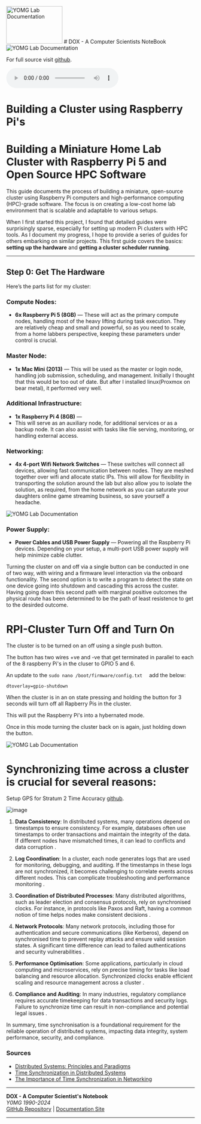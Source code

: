 <img src="../dox.png" width="150" height="100" alt="YOMG Lab Documentation">
# DOX - A Computer Scientists NoteBook

<img src="../cluster.jpg"  alt="YOMG Lab Documentation">

For full source visit [github](https://github.com/youroldmangaming/DOX/).


<audio controls>
  <source src="../pi0.mp3" type="audio/mpeg">
  Your browser does not support the audio element.
</audio>


# Building a Cluster using Raspberry Pi's

# Building a Miniature Home Lab Cluster with Raspberry Pi 5 and Open Source HPC Software

This guide documents the process of building a miniature, open-source cluster using Raspberry Pi computers and high-performance computing (HPC)-grade software. The focus is on creating a low-cost home lab environment that is scalable and adaptable to various setups.

When I first started this project, I found that detailed guides were surprisingly sparse, especially for setting up modern Pi clusters with HPC tools. As I document my progress, I hope to provide a series of guides for others embarking on similar projects. This first guide covers the basics: **setting up the hardware** and **getting a cluster scheduler running**.

---

## Step 0: Get The Hardware

Here’s the parts list for my cluster:

### Compute Nodes:
- **6x Raspberry Pi 5 (8GB)** — These will act as the primary compute nodes, handling most of the heavy lifting during task execution. They are relatively cheap and small and powerful, so as you need to scale, from a home labbers perspective, keeping these parameters under control is crucial.

### Master Node:
- **1x Mac Mini (2013)** — This will be used as the master or login node, handling job submission, scheduling, and management. Initially I thought that this would be too out of date. But after I installed linux(Proxmox on bear metal), it performed very well.

### Additional Infrastructure:
- **1x Raspberry Pi 4 (8GB)** —
- This will serve as an auxiliary node, for additional services or as a backup node. It can also assist with tasks like file serving, monitoring, or handling external access.


### Networking:
- **4x 4-port Wifi Network Switches** — These switches will connect all devices, allowing fast communication between nodes. They are meshed together over wifi and allocate static IPs. This will allow for flexibility in transporting the solution around the lab but also allow you to isolate the solution, as required, from the home network as you can saturate your daughters online game streaming business, so save yourself a headache.  

<img src="../network_pi.png"  alt="YOMG Lab Documentation">


### Power Supply:
- **Power Cables and USB Power Supply** — Powering all the Raspberry Pi devices. Depending on your setup, a multi-port USB power supply will help minimize cable clutter.

Turning the cluster on and off via a single button can be conducted in one of two way, with wiring and a firmware level interaction via the onboard functionality. The second option is to write a program to detect the state on one device going into shutdown and cascading this across the custer. Having going down this second path with marginal positive outcomes the physical route has been determined to be the path of least resistence to get to the desirded outcome.

# RPI-Cluster Turn Off and Turn On

The cluster is to be turned on an off using a single push button.

The button has two wires +ve and -ve that get terminated in parallel to each of the 8 raspberry Pi's in the cluser to GPIO 5 and 6.

An update to the `sudo nano /boot/firmware/config.txt  ` add the below:

```
dtoverlay=gpio-shutdown
```
When the cluster is in an on state pressing and holding the button for 3 seconds will turn off all Rapberry Pis in the cluster.

This will put the Raspberry Pi's into a hybernated mode.

Once in this mode turning the cluster back on is again, just holding down the button.

<img src="../turnoff.png"  alt="YOMG Lab Documentation">




# Synchronizing time across a cluster is crucial for several reasons:

Setup GPS for Stratum 2 Time Accuracy  [github](https://github.com/youroldmangaming/ClusterTimeAdjustment.git).


![image](https://github.com/user-attachments/assets/6426e07f-a334-44bd-b899-807246945dd6)



1. **Data Consistency**: In distributed systems, many operations depend on timestamps to ensure consistency. For example, databases often use timestamps to order transactions and maintain the integrity of the data. If different nodes have mismatched times, it can lead to conflicts and data corruption  .

2. **Log Coordination**: In a cluster, each node generates logs that are used for monitoring, debugging, and auditing. If the timestamps in these logs are not synchronized, it becomes challenging to correlate events across different nodes. This can complicate troubleshooting and performance monitoring  .

3. **Coordination of Distributed Processes**: Many distributed algorithms, such as leader election and consensus protocols, rely on synchronised clocks. For instance, in protocols like Paxos and Raft, having a common notion of time helps nodes make consistent decisions  .

4. **Network Protocols**: Many network protocols, including those for authentication and secure communications (like Kerberos), depend on synchronised time to prevent replay attacks and ensure valid session states. A significant time difference can lead to failed authentications and security vulnerabilities .

5. **Performance Optimisation**: Some applications, particularly in cloud computing and microservices, rely on precise timing for tasks like load balancing and resource allocation. Synchronized clocks enable efficient scaling and resource management across a cluster  .

6. **Compliance and Auditing**: In many industries, regulatory compliance requires accurate timekeeping for data transactions and security logs. Failure to synchronize time can result in non-compliance and potential legal issues  .

In summary, time synchronisation is a foundational requirement for the reliable operation of distributed systems, impacting data integrity, system performance, security, and compliance.

### Sources
- [Distributed Systems: Principles and Paradigms](https://www.amazon.com/Distributed-Systems-Principles-Paradigms-2nd/dp/0132392279)
- [Time Synchronization in Distributed Systems](https://www.cs.cornell.edu/home/benja/6110/notes/time_sync.html)
- [The Importance of Time Synchronization in Networking](https://www.networkworld.com/article/3246615/the-importance-of-time-synchronization-in-networking.html)









---
**DOX - A Computer Scientist's Notebook**  
_Y0MG 1990-2024_  
[GitHub Repository](https://github.com/youroldmangaming/DOX/tree/master) | [Documentation Site](https://dox.youroldmangaming.com)

---
